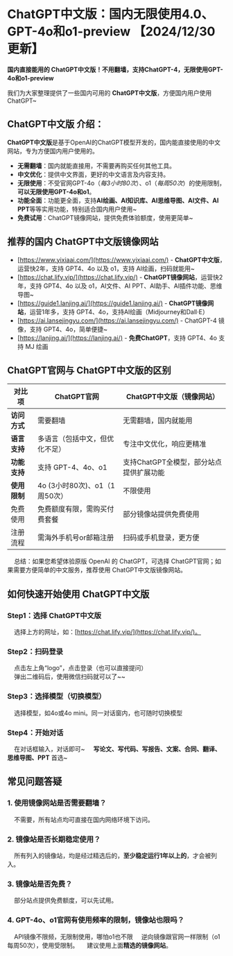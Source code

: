 # ChatGPT中文版：国内无限使用4.0、GPT-4o和o1-preview 【2024/12/30 更新】 

**国内直接能用的 ChatGPT中文版！不用翻墙，支持ChatGPT-4，无限使用GPT-4o和o1-preview** 

我们为大家整理提供了一些国内可用的 **ChatGPT中文版**，方便国内用户使用ChatGPT~

## ChatGPT中文版 介绍：

**ChatGPT中文版**是基于OpenAI的ChatGPT模型开发的，国内能直接使用的中文网站，专为方便国内用户使用的。<br />

- **无需翻墙**：国内就能直接用，不需要再购买任何其他工具。
- **中文优化**：提供中文界面，更好的中文语言及内容支持。
- **无限使用**：不受官网GPT-4o（_每3小时80次_）、o1（_每周50次_）的使用限制，**可以无限使用GPT-4o和o1**。
- **功能全面**：功能更全面，支持**AI绘画、AI知识库、AI思维导图、AI文件、AI PPT**等等实用功能，特别适合国内用户使用~
- **免费试用**：ChatGPT镜像网站，提供免费体验额度，使用更简单~

## 推荐的国内 ChatGPT中文版镜像网站

- [https://www.yixiaai.com/](https://www.yixiaai.com/) - **ChatGPT中文版**，运营快2年，支持 GPT4、4o 以及 o1，支持 AI绘画，扫码就能用~
- [https://chat.lify.vip/](https://chat.lify.vip/) - **ChatGPT镜像网站**，运营快2年，支持 GPT4、4o 以及 o1，AI文件、AI PPT、AI助手、AI插件功能、思维导图~
- [https://guide1.lanjing.ai/](https://guide1.lanjing.ai/) - **ChatGPT镜像网站**，运营1年多，支持 GPT4、4o，支持AI绘画（Midjourney和Dall·E）
- [https://ai.lansejingyu.com/](https://ai.lansejingyu.com/) - ChatGPT-4 镜像，支持 GPT4、4o，简单便捷~
- [https://lanjing.ai/](https://lanjing.ai/) - **免费ChatGPT**，支持 GPT4、4o 支持 MJ 绘画

## ChatGPT官网与 ChatGPT中文版的区别
| 对比项 | ChatGPT官网 | ChatGPT中文版（镜像网站）|
|-------- |-------- |-------- |
| **访问方式**	| 需要翻墙 | 无需翻墙，国内就能用 |
| **语言支持**	| 多语言（包括中文，但优化不足）	| 专注中文优化，响应更精准 |
| **功能支持**	| 支持 GPT-4、4o、o1 | 支持ChatGPT全模型，部分站点提供扩展功能 |
| **使用限制** | 4o (3小时80次)、o1（1周50次） | 不限使用 |
| 免费使用	| 免费额度有限，需购买付费套餐	| 部分镜像站提供免费使用 |
| 注册流程	| 需海外手机号or邮箱注册	| 扫码或手机登录，更方便 |

&nbsp;&nbsp;&nbsp;&nbsp;总结：如果您希望体验原版 OpenAI 的 ChatGPT，可选择 ChatGPT官网；如果需要方便简单的中文服务，推荐使用 ChatGPT中文版镜像网站。

## 如何快速开始使用 ChatGPT中文版

### Step1：选择 ChatGPT中文版
&nbsp;&nbsp;&nbsp;&nbsp;选择上方的网址，如：[https://chat.lify.vip/](https://chat.lify.vip/)。 <br />
### Step2：扫码登录
&nbsp;&nbsp;&nbsp;&nbsp;点击左上角“logo”，点击登录（也可以直接提问）<br />
&nbsp;&nbsp;&nbsp;&nbsp;弹出二维码后，使用微信扫码就可以了~~
### Step3：选择模型（切换模型）
&nbsp;&nbsp;&nbsp;&nbsp;选择模型，如4o或4o mini。同一对话窗内，也可随时切换模型
### Step4：开始对话
&nbsp;&nbsp;&nbsp;&nbsp;在对话框输入，对话即可~
&nbsp;&nbsp;&nbsp;&nbsp;**写论文、写代码、写报告、文案、合同、翻译、思维导图、PPT** 首选~

## 常见问题答疑

### 1. 使用镜像网站是否需要翻墙？
&nbsp;&nbsp;&nbsp;&nbsp;不需要，所有站点均可直接在国内网络环境下访问。
  
### 2. 镜像站是否长期稳定使用？
&nbsp;&nbsp;&nbsp;&nbsp;所有列入的镜像站，均是经过精选后的，**至少稳定运行1年以上的**，才会被列入。

### 3. 镜像站是否免费？
&nbsp;&nbsp;&nbsp;&nbsp;部分站点提供免费额度，可以先试用。

### 4. GPT-4o、o1官网有使用频率的限制，镜像站也限吗？
&nbsp;&nbsp;&nbsp;&nbsp;API镜像不限频，无限制使用，哪怕o1也不限
&nbsp;&nbsp;&nbsp;&nbsp;逆向镜像跟官网一样限制（o1每周50次），使用受限制。
&nbsp;&nbsp;&nbsp;&nbsp;建议使用上面**精选的镜像网站**。
